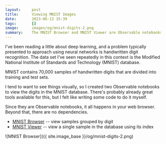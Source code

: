```yaml
---
layout:     post
title:      Viewing MNIST Images
date:       2023-06-13 15:39
tags:       []
image:      images/og/mnist-digits-2.png
summary:    The MNIST Browser and MNIST Viewer are Observable notebooks that make it easy to browse and view details of handwritten digit samples in the MNIST database.
---
```


I've been reading a little about deep learning, and a problem
typically presented to approach using neural networks is handwritten
digit recognition. The data set I've seen repeatedly in this context
is the Modified National Institute of Standards and Technology (MNIST)
database.

MNIST contains 70,000 samples of handwritten digits that are divided
into training and test sets.

I tend to want to see things visually, so I created two Observable
notebooks to view the digits in the MNIST database. There's probably
already great tools available for this, but I felt like writing some
code to do it myself.

Since they are Observable notebooks, it all happens in your web
browser. Beyond that, there are no dependencies.

- [MNIST Browser](https://observablehq.com/@davidalber/mnist-browser)
  -- view samples grouped by digit
- [MNIST Viewer](https://observablehq.com/@davidalber/mnist-viewer) --
  view a single sample in the database using its index

![MNIST Browser]({{ site.image_base }}/og/mnist-digits-2.png)
